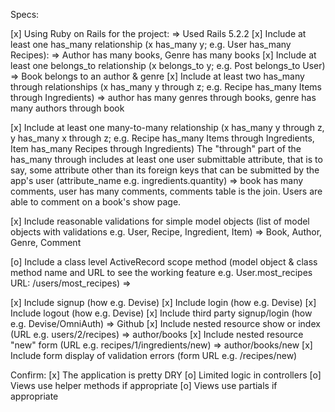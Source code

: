 Specs:

 [x] Using Ruby on Rails for the project: => Used Rails 5.2.2
 [x] Include at least one has_many relationship (x has_many y; e.g. User has_many Recipes):             => Author has many books, Genre has many books
 [x] Include at least one belongs_to relationship (x belongs_to y; e.g. Post belongs_to User)
      => Book belongs to an author & genre
 [x] Include at least two has_many through relationships (x has_many y through z; e.g. Recipe has_many Items through Ingredients) => author has many genres through books, genre has many authors through book

 [x] Include at least one many-to-many relationship (x has_many y through z, y has_many x through z; e.g. Recipe has_many Items through Ingredients, Item has_many Recipes through Ingredients)
 The "through" part of the has_many through includes at least one user submittable attribute, that is to say, some attribute other than its foreign keys that can be submitted by the app's user (attribute_name e.g. ingredients.quantity) =>  book has many comments, user has many comments, comments table is the join. Users are able to comment on a book's show page.
 
 [x] Include reasonable validations for simple model objects (list of model objects with validations e.g. User, Recipe, Ingredient, Item) =>  Book, Author, Genre, Comment

 [o] Include a class level ActiveRecord scope method (model object & class method name and URL to 
 see the working feature e.g. User.most_recipes URL: /users/most_recipes) =>

 [x] Include signup (how e.g. Devise)
 [x] Include login (how e.g. Devise)
 [x] Include logout (how e.g. Devise)
 [x] Include third party signup/login (how e.g. Devise/OmniAuth) => Github
 [x] Include nested resource show or index (URL e.g. users/2/recipes) => author/books
 [x] Include nested resource "new" form (URL e.g. recipes/1/ingredients/new) => author/books/new
 [x] Include form display of validation errors (form URL e.g. /recipes/new)

Confirm:
 [x] The application is pretty DRY
 [o] Limited logic in controllers
 [o] Views use helper methods if appropriate
 [o] Views use partials if appropriate